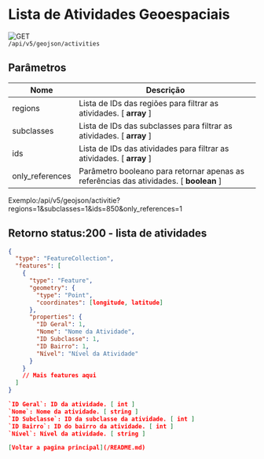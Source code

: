 <!-- 
![GET](https://img.shields.io/badge/HTTP-GET-0080FF)  
![POST](https://img.shields.io/badge/HTTP-POST-00CC00)  
![PUT](https://img.shields.io/badge/HTTP-PUT-FFFF00)  
![DELETE](https://img.shields.io/badge/HTTP-DELETE-FF0000)   -->


# Lista de Atividades Geoespaciais

![GET](https://img.shields.io/badge/HTTP-GET-0080FF)  
`/api/v5/geojson/activities` 

## Parâmetros

| Nome          | Descrição                                                                  |
|---------------|----------------------------------------------------------------------------|
| regions       | Lista de IDs das regiões para filtrar as atividades. [ **array** ]         |
| subclasses    | Lista de IDs das subclasses para filtrar as atividades. [ **array** ]      |
| ids           | Lista de IDs das atividades para filtrar as atividades. [ **array** ]      |
| only_references | Parâmetro booleano para retornar apenas as referências das atividades. [ **boolean** ] |

Exemplo:/api/v5/geojson/activitie?regions=1&subclasses=1&ids=850&only_references=1

## Retorno status:200 - lista de atividades

```json
{
  "type": "FeatureCollection",
  "features": [
    {
      "type": "Feature",
      "geometry": {
        "type": "Point",
        "coordinates": [longitude, latitude]
      },
      "properties": {
        "ID Geral": 1,
        "Nome": "Nome da Atividade",
        "ID Subclasse": 1,
        "ID Bairro": 1,
        "Nível": "Nível da Atividade"
      }
    }
    // Mais features aqui
  ]
}

`ID Geral`: ID da atividade. [ int ]
`Nome`: Nome da atividade. [ string ]
`ID Subclasse`: ID da subclasse da atividade. [ int ]
`ID Bairro`: ID do bairro da atividade. [ int ]
`Nível`: Nível da atividade. [ string ]

[Voltar a pagina principal](/README.md)
